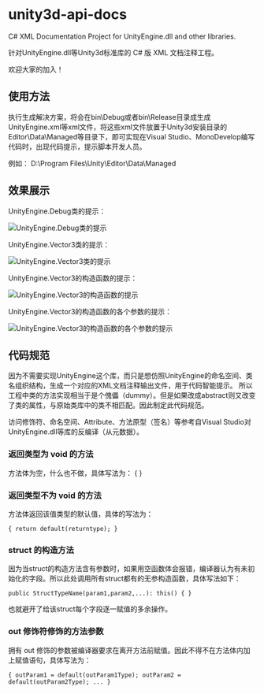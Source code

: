 # unity3d-api-docs

C# XML Documentation Project for UnityEngine.dll and other libraries.

针对UnityEngine.dll等Unity3d标准库的 C# 版 XML 文档注释工程。

欢迎大家的加入！

## 使用方法
执行生成解决方案，将会在bin\Debug或者bin\Release目录成生成UnityEngine.xml等xml文件，将这些xml文件放置于Unity3d安装目录的Editor\Data\Managed等目录下，即可实现在Visual Studio、MonoDevelop编写代码时，出现代码提示，提示脚本开发人员。

例如：
    D:\Program Files\Unity\Editor\Data\Managed

## 效果展示

UnityEngine.Debug类的提示：

![UnityEngine.Debug类的提示](http://img.blog.csdn.net/20150330141742083)

UnityEngine.Vector3类的提示：

![UnityEngine.Vector3类的提示](http://img.blog.csdn.net/20150330141923889)

UnityEngine.Vector3的构造函数的提示：

![UnityEngine.Vector3的构造函数的提示](http://img.blog.csdn.net/20150330142007990)

UnityEngine.Vector3的构造函数的各个参数的提示：

![UnityEngine.Vector3的构造函数的各个参数的提示](http://img.blog.csdn.net/20150330142056319)

## 代码规范

因为不需要实现UnityEngine这个库，而只是想仿照UnityEngine的命名空间、类名组织结构，生成一个对应的XML文档注释输出文件，用于代码智能提示。
所以工程中类的方法实现相当于是个傀儡（dummy）。但是如果改成abstract则又改变了类的属性，与原始类库中的类不相匹配。因此制定此代码规范。

访问修饰符、命名空间、Attribute、方法原型（签名）等参考自Visual Studio对UnityEngine.dll等库的反编译（从元数据）。

### 返回类型为 void 的方法

方法体为空，什么也不做，具体写法为：
    { }

### 返回类型不为 void 的方法

方法体返回该值类型的默认值，具体的写法为：

    { return default(returntype); }

### struct 的构造方法

因为当struct的构造方法含有参数时，如果用空函数体会报错，编译器认为有未初始化的字段。所以此处调用所有struct都有的无参构造函数，具体写法如下：

    public StructTypeName(param1,param2,...): this() { }
    
也就避开了给该struct每个字段逐一赋值的多余操作。

### out 修饰符修饰的方法参数

拥有 out 修饰的参数被编译器要求在离开方法前赋值。因此不得不在方法体内加上赋值语句，具体写法为：

    { outParam1 = default(outParam1Type); outParam2 = default(outParam2Type); ... }
    